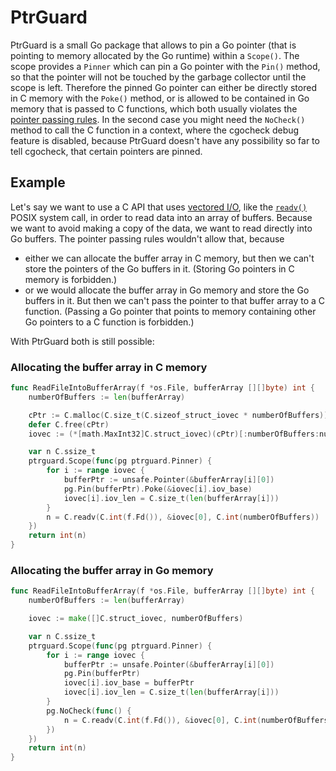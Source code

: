 # PtrGuard
PtrGuard is a small Go package that allows to pin a Go pointer (that is pointing
to memory allocated by the Go runtime) within a `Scope()`. The scope provides a
`Pinner` which can pin a Go pointer with the `Pin()` method, so that the pointer
will not be touched by the garbage collector until the scope is left. Therefore
the pinned Go pointer can either be directly stored in C memory with the
`Poke()` method, or is allowed to be contained in Go memory that is passed to C
functions, which both usually violates the [pointer passing
rules](https://golang.org/cmd/cgo/#hdr-Passing_pointers). In the second case you
might need the `NoCheck()` method to call the C function in a context, where the
cgocheck debug feature is disabled, because PtrGuard doesn't have any
possibility so far to tell cgocheck, that certain pointers are pinned.

## Example
Let's say we want to use a C API that uses [vectored
I/O](https://en.wikipedia.org/wiki/Vectored_I/O), like the
[`readv()`](https://pubs.opengroup.org/onlinepubs/000095399/functions/readv.html)
POSIX system call, in order to read data into an array of buffers. Because we
want to avoid making a copy of the data, we want to read directly into Go
buffers. The pointer passing rules wouldn't allow that, because
* either we can allocate the buffer array in C memory, but then we can't store
  the pointers of the Go buffers in it. (Storing Go pointers in C memory is
  forbidden.)
* or we would allocate the buffer array in Go memory and store the Go buffers in
  it. But then we can't pass the pointer to that buffer array to a C function.
  (Passing a Go pointer that points to memory containing other Go pointers to a
  C function is forbidden.)

With PtrGuard both is still possible:

### Allocating the buffer array in C memory

```go
func ReadFileIntoBufferArray(f *os.File, bufferArray [][]byte) int {
	numberOfBuffers := len(bufferArray)

	cPtr := C.malloc(C.size_t(C.sizeof_struct_iovec * numberOfBuffers))
	defer C.free(cPtr)
	iovec := (*[math.MaxInt32]C.struct_iovec)(cPtr)[:numberOfBuffers:numberOfBuffers]

	var n C.ssize_t
	ptrguard.Scope(func(pg ptrguard.Pinner) {
		for i := range iovec {
			bufferPtr := unsafe.Pointer(&bufferArray[i][0])
			pg.Pin(bufferPtr).Poke(&iovec[i].iov_base)
			iovec[i].iov_len = C.size_t(len(bufferArray[i]))
		}
		n = C.readv(C.int(f.Fd()), &iovec[0], C.int(numberOfBuffers))
	})
	return int(n)
}
```

### Allocating the buffer array in Go memory

```go
func ReadFileIntoBufferArray(f *os.File, bufferArray [][]byte) int {
	numberOfBuffers := len(bufferArray)

	iovec := make([]C.struct_iovec, numberOfBuffers)

	var n C.ssize_t
	ptrguard.Scope(func(pg ptrguard.Pinner) {
		for i := range iovec {
			bufferPtr := unsafe.Pointer(&bufferArray[i][0])
			pg.Pin(bufferPtr)
			iovec[i].iov_base = bufferPtr
			iovec[i].iov_len = C.size_t(len(bufferArray[i]))
		}
		pg.NoCheck(func() {
			n = C.readv(C.int(f.Fd()), &iovec[0], C.int(numberOfBuffers))
		})
	})
	return int(n)
}
```
